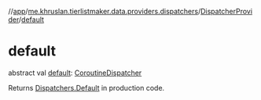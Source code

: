 //[app](../../../index.md)/[me.khruslan.tierlistmaker.data.providers.dispatchers](../index.md)/[DispatcherProvider](index.md)/[default](default.md)

# default

abstract val [default](default.md): [CoroutineDispatcher](https://kotlinlang.org/api/kotlinx.coroutines/kotlinx-coroutines-core/kotlinx.coroutines/-coroutine-dispatcher/index.html)

Returns [Dispatchers.Default](https://kotlinlang.org/api/kotlinx.coroutines/kotlinx-coroutines-core/kotlinx.coroutines/-dispatchers/-default.html) in production code.
